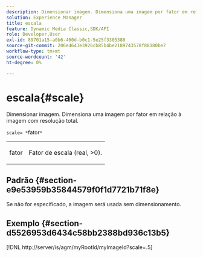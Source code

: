 ```yaml
---
description: Dimensionar imagem. Dimensiona uma imagem por fator em relação à imagem com resolução total.
solution: Experience Manager
title: escala
feature: Dynamic Media Classic,SDK/API
role: Developer,User
exl-id: 89701a15-a0b6-460d-b0c1-5e25f3305380
source-git-commit: 206e4643e3926cb85b4be2189743578f88180be7
workflow-type: tm+mt
source-wordcount: '42'
ht-degree: 0%

---
```


# escala{#scale}

Dimensionar imagem. Dimensiona uma imagem por fator em relação à imagem com resolução total.

`scale= *`fator`*`

<table id="simpletable_AC0974B79E064BA99C1F76461BDE808A"> 
 <tr class="strow"> 
  <td class="stentry"> <p><span class="codeph"> <span class="varname"> fator</span></span> </p> </td> 
  <td class="stentry"> <p>Fator de escala (real, &gt;0). </p></td> 
 </tr> 
</table>

## Padrão {#section-e9e53959b35844579f0f1d7721b71f8e}

Se não for especificado, a imagem será usada sem dimensionamento.

## Exemplo {#section-d5526953d6434c58bb2388bd936c13b5}

[!DNL http://server/is/agm/myRootId/myImageId?scale=.5]
